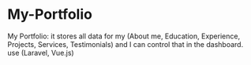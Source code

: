 # My-Portfolio
My Portfolio: it stores all data for my (About me, Education, Experience, Projects, Services, Testimonials) and I can control that in the dashboard. use (Laravel, Vue.js)
